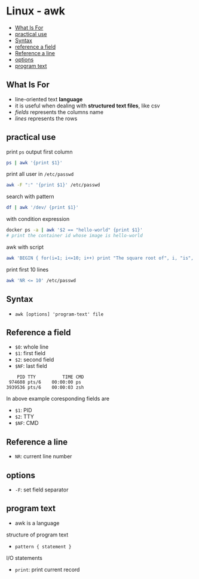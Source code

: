 # Linux - awk

* [What Is For](#what-is-for)
* [practical use](#practical-use)
* [Syntax](#syntax)
* [reference a field](#reference-a-field)
* [Reference a line](#reference-a-line)
* [options](#options)
* [program text](#program-text)

## What Is For

- line-oriented text **language**
- it is useful when dealing with **structured text files**, like csv
- *fields* represents the columns name
- *lines* represents the rows

## practical use

print `ps` output first column

```sh
ps | awk '{print $1}'
```

print all user in `/etc/passwd`

```sh
awk -F ":" '{print $1}' /etc/passwd
```

search with pattern

```sh
df | awk '/dev/ {print $1}'
```

with condition expression

```sh
docker ps -a | awk '$2 == "hello-world" {print $1}'
# print the container id whose image is hello-world
```

awk with script

```sh
awk 'BEGIN { for(i=1; i<=10; i++) print "The square root of", i, "is", i*i }'
```


print first 10 lines

```sh
awk 'NR <= 10' /etc/passwd
```

## Syntax

- `awk [options] 'program-text' file`

## Reference a field

- `$0`: whole line
- `$1`: first field
- `$2`: second field
- `$NF`: last field

```
    PID TTY          TIME CMD
 974608 pts/6    00:00:00 ps
3939536 pts/6    00:00:03 zsh
```

In above example coresponding fields are

- `$1`: PID
- `$2`: TTY
- `$NF`: CMD

## Reference a line

- `NR`: current line number

## options

- `-F`: set field separator

## program text

- awk is a language

structure of program text

- `pattern { statement }`

I/O statements

- `print`: print current record
